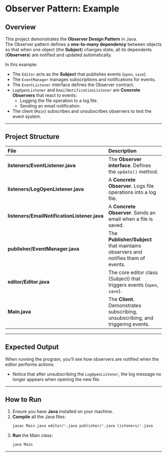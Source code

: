 # Observer Pattern: Example

## Overview

This project demonstrates the **Observer Design Pattern** in Java.  
The Observer pattern defines a **one-to-many dependency** between objects so that when one object (the **Subject**) changes state, all its dependents (**Observers**) are notified and updated automatically.

In this example:
- The `Editor` acts as the **Subject** that publishes events (`open`, `save`).
- The `EventManager` manages subscriptions and notifications for events.
- The `EventListener` interface defines the Observer contract.
- `LogOpenListener` and `EmailNotificationListener` are **Concrete Observers** that react to events:
  - Logging the file operation to a log file.
  - Sending an email notification.
- The client (`Main`) subscribes and unsubscribes observers to test the event system.

---

## Project Structure

| File | Description |
| :--- | :--- |
| **listeners/EventListener.java** | The **Observer interface**. Defines the `update()` method. |
| **listeners/LogOpenListener.java** | A **Concrete Observer**. Logs file operations into a log file. |
| **listeners/EmailNotificationListener.java** | A **Concrete Observer**. Sends an email when a file is saved. |
| **publisher/EventManager.java** | The **Publisher/Subject** that maintains observers and notifies them of events. |
| **editor/Editor.java** | The core editor class (Subject) that triggers events (`open`, `save`). |
| **Main.java** | The **Client**. Demonstrates subscribing, unsubscribing, and triggering events. |

---

## Expected Output

When running the program, you’ll see how observers are notified when the editor performs actions:


- Notice that after unsubscribing the `LogOpenListener`, the log message no longer appears when opening the new file.

---

## How to Run

1. Ensure you have **Java** installed on your machine.
2. **Compile** all the Java files:
    ```bash
    javac Main.java editor/*.java publisher/*.java listeners/*.java
    ```
3. **Run** the Main class:
    ```bash
    java Main
    ```

---
